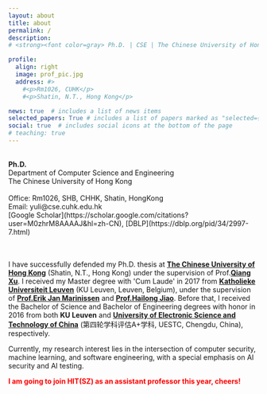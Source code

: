 ```yaml
---
layout: about
title: about
permalink: /
description: 
# <strong><font color=gray> Ph.D. | CSE | The Chinese University of Hong Kong </font></strong><br /> 

profile:
  align: right
  image: prof_pic.jpg
  address: #>
    #<p>Rm1026, CUHK</p>
    #<p>Shatin, N.T., Hong Kong</p>

news: true  # includes a list of news items
selected_papers: True # includes a list of papers marked as "selected={true}"
social: true  # includes social icons at the bottom of the page
# teaching: true
---
```

<br> 
<strong>Ph.D.</strong><br> 
Department of Computer Science and Engineering<br> 
The Chinese University of Hong Kong<br> 

<br> 
Office: Rm1026, SHB, CHHK, Shatin, HongKong<br> 
Email: yuli@cse.cuhk.edu.hk<br>
[Google Scholar](https://scholar.google.com/citations?user=M0zhrM8AAAAJ&hl=zh-CN), [DBLP](https://dblp.org/pid/34/2997-7.html)
<br> 
<br> 
<br> 

I have successfully defended my Ph.D. thesis at **[The Chinese University of Hong Kong](https://www.cse.cuhk.edu.hk/)** (Shatin, N.T., Hong Kong) under the supervision of Prof.**[Qiang Xu](https://www.cse.cuhk.edu.hk/people/faculty/qiang-xu/)**. I received my Master degree with 'Cum Laude' in 2017 from **[Katholieke Universiteit Leuven](https://www.kuleuven.be/kuleuven/)** (KU Leuven, Leuven, Belgium), under the supervision of **[Prof.Erik Jan Marinissen](https://www.linkedin.com/in/erikjanmarinissen/?originalSubdomain=be)** and **[Prof.Hailong Jiao](http://www.pku-vlsi.com/sample-page/hailong_jiao/)**. Before that, I received the Bachelor of Science and Bachelor of Engineering degrees with honor in 2016 from both **KU Leuven** and **[University of Electronic Science and Technology of China](https://www.uestc.edu.cn/)** (第四轮学科评估A+学科, UESTC, Chengdu, China), respectively. 

Currently, my research interest lies in the intersection of computer security, machine learning, and software engineering, with a special emphasis on AI security and AI testing.


<span style="color:red"> **I am going to join HIT(SZ) as an assistant professor this year, cheers!** </span>


<!-- Write your biography here. Tell the world about yourself. Link to your favorite [subreddit](http://reddit.com){:target="\_blank"}. You can put a picture in, too. The code is already in, just name your picture `prof_pic.jpg` and put it in the `img/` folder. -->

<!-- Put your address / P.O. box / other info right below your picture. You can also disable any these elements by editing `profile` property of the YAML header of your `_pages/about.md`. Edit `_bibliography/papers.bib` and Jekyll will render your [publications page](/al-folio/publications/) automatically. -->

<!-- Link to your social media connections, too. This theme is set up to use [Font Awesome icons](http://fortawesome.github.io/Font-Awesome/){:target="\_blank"} and [Academicons](https://jpswalsh.github.io/academicons/){:target="\_blank"}, like the ones below. Add your Facebook, Twitter, LinkedIn, Google Scholar, or just disable all of them. -->
